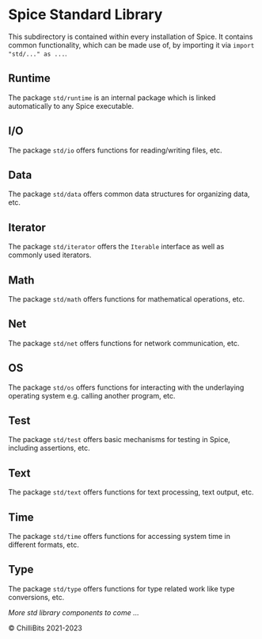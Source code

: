 # Spice Standard Library
This subdirectory is contained within every installation of Spice. It contains common functionality, which can be made use of, by importing it via `import "std/..." as ...`.

## Runtime
The package `std/runtime` is an internal package which is linked automatically to any Spice executable.

## I/O
The package `std/io` offers functions for reading/writing files, etc.

## Data
The package `std/data` offers common data structures for organizing data, etc.

## Iterator
The package `std/iterator` offers the `Iterable` interface as well as commonly used iterators.

## Math
The package `std/math` offers functions for mathematical operations, etc.

## Net
The package `std/net` offers functions for network communication, etc.

## OS
The package `std/os` offers functions for interacting with the underlaying operating system e.g. calling another program, etc.

## Test
The package `std/test` offers basic mechanisms for testing in Spice, including assertions, etc.

## Text
The package `std/text` offers functions for text processing, text output, etc.

## Time
The package `std/time` offers functions for accessing system time in different formats, etc.

## Type
The package `std/type` offers functions for type related work like type conversions, etc.

*More std library components to come ...*

© ChilliBits 2021-2023